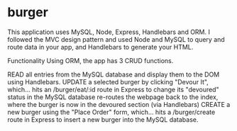 # burger
This application uses MySQL, Node, Express, Handlebars and ORM. I followed the MVC design pattern and used Node and MySQL to query and route data in your app, and Handlebars to generate your HTML.

Functionality
Using ORM, the app has 3 CRUD functions.

READ all entries from the MySQL database and display them to the DOM using Handlebars.
UPDATE a selected burger by clicking "Devour It", which...
hits an /burger/eat/:id route in Express to change its "devoured" status in the MySQL database
re-routes the webpage back to the index, where the burger is now in the devoured section (via Handlebars)
CREATE a new burger using the "Place Order" form, which...
hits a /burger/create route in Express to insert a new burger into the MySQL database. 
